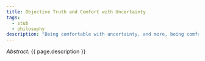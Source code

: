 ```yaml
---
title: Objective Truth and Comfort with Uncertainty
tags:
  - stub
  - philosophy
description: "Being comfortable with uncertainty, and more, being comfortable with admitting uncertainty (or ignorance!) were not things that came easily to me. By disposition, I am very drawn to wanting to understand, being able to see patterns and connect them to new experiences/observations, and having confidence and certainty in the logic and truth of my conclusions. For someone passionate about knowing <b>the truth</b> about things, especially if that truth is sometimes (or often!) controversial or bucks convention, it can be difficult to admit the limits of one's knowledge. Personally, I'm remembering many arguments I've had over the years about politics and my unpopular political views. Even many years later, everything I've learned and all the ways in which I've grown have only reinforced and refined my understanding, but I recall feeling back then that I had to be able to answer every challenge. I felt obliged to deal with a great deal of \"whataboutism\". I could never say \"I don't know about that; I'll have to learn/think about it further. Tell me what you know about that and why you think it's relevant.\". Needless to say, that was all unpleasant and combative, and that's a subject for a different post. The important part here is that I felt that my certainty, justified though it may have been, would only be credible if I could answer every objection. (The feeling of needing to be persuasive is maybe also a topic for a different post.) And while one of the benefits of this phase of my development was that it actually challenged me to engage with all those objections to my views and learn more, the point is that I had a profound discomfort with uncertainty and ignorance. I don't want to recapitulate the Objectivist Epistemology (for that, feel free to check out <a href=\"https://smile.amazon.com/dp/B002OSXD8C\" target=\"_blank\">Introduction to Objectivist Epistemology</a>), but the short of it is that I do still believe that objective truth and knowledge are possible. Knowledge is contextual, and it's limited by the range of observations and experience that it's based on. But to say that knowledge is contextual is not to void it of power; by contrast, it equips us to differentiate between knowledge that is acquired by a logical inductive process and beliefs that are based on wishes, errors, willful ignorance, or some other irrational / detached-from-reality process. With all that said, what I want to explore more is where comfort with uncertainty can come from. I have a feeling that true comfort can only come from understanding that objective knowledge is possible, even if one has not achieved it on some particular issue. (And a related topic to explore is how admitting uncertainty actually builds credibility.) I suspect that true comfort can only manifest in the feeling of \"I know what I know; I am confident in that. I am okay not knowing all the things right now; perhaps I can come to know them later.\". In a way, I think there's a connection to self-esteem, where one can only practice true compassion and care for others when one has compassion and respect for oneself. Another possible parallel is how feeling security in the sanctity and respect of one's rights and property is what enables generosity and charity, whereas we see that when rights and property are not protected, the expressions of generosity and charity in a culture tend to decline. (Think about that one for yourself: Do you feel more or less generous when what you might otherwise share voluntarily is demanded from you as a right or entitlement?)"
---
```


_Abstract:_ {{ page.description }}
